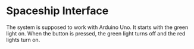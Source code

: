  # Spaceship Interface

 The system is supposed to work with Arduino Uno.
 It starts with the green light on.
 When the button is pressed, the green light turns off and the red lights turn on.
